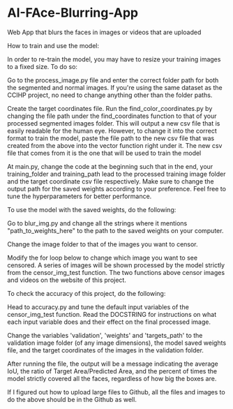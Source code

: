 # AI-FAce-Blurring-App
Web App that blurs the faces in images or videos that are uploaded

How to train and use the model:

In order to re-train the model, you may have to resize your training images to a fixed size. To do so:

Go to the process_image.py file and enter the correct folder path for both the segmented and normal images. If you're using the same dataset as the CCIHP project, no need to change anything other than the folder paths.

Create the target coordinates file. Run the find_color_coordinates.py by changing the file path under the find_coordinates function to that of your processed segmented images folder. This will output a new csv file that is easily readable for the human eye. However, to change it into the correct format to train the model, paste the file path to the new csv file that was created from the above into the vector function right under it. The new csv file that comes from it is the one that will be used to train the model

At main.py, change the code at the beginning such that in the end, your training_folder and training_path lead to the processed training image folder and the target coordinate csv file respectively. Make sure to change the output path for the saved weights according to your preference. Feel free to tune the hyperparameters for better performance.

To use the model with the saved weights, do the following:

Go to blur_img.py and change all the strings where it mentions "path_to_weights_here" to the path to the saved weights on your computer.

Change the image folder to that of the images you want to censor.

Modify the for loop below to change which image you want to see censored. A series of images will be shown processed by the model strictly from the censor_img_test function. The two functions above censor images and videos on the website of this project.

To check the accuracy of this project, do the following:

Head to accuracy.py and tune the default input variables of the censor_img_test function. Read the DOCSTRING for instructions on what each input variable does and their effect on the final processed image.

Change the variables 'validation', 'weights' and 'targets_path' to the validation image folder (of any image dimensions), the model saved weights file, and the target coordinates of the images in the validation folder.

After running the file, the output will be a message indicating the average IoU, the ratio of Target Area/Predicted Area, and the percent of times the model strictly covered all the faces, regardless of how big the boxes are.


If I figured out how to upload large files to Github, all the files and images to do the above should be in the Github as well.

